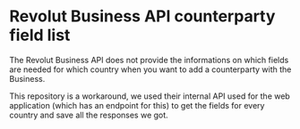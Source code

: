# Revolut Business API counterparty field list

The Revolut Business API does not provide the informations on which fields are needed for which country when you want to add a counterparty with the Business.

This repository is a workaround, we used their internal API used for the web application (which has an endpoint for this) to get the fields for every country and save all the responses we got.
